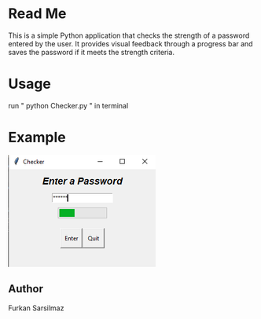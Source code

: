 # Read Me
This is a simple Python application that checks the strength of a password entered by the user. It provides visual feedback through a progress bar and saves the password if it meets the strength criteria.
# Usage
run " python Checker.py " in terminal
# Example 
![alt text](image.png)
## Author
Furkan Sarsilmaz